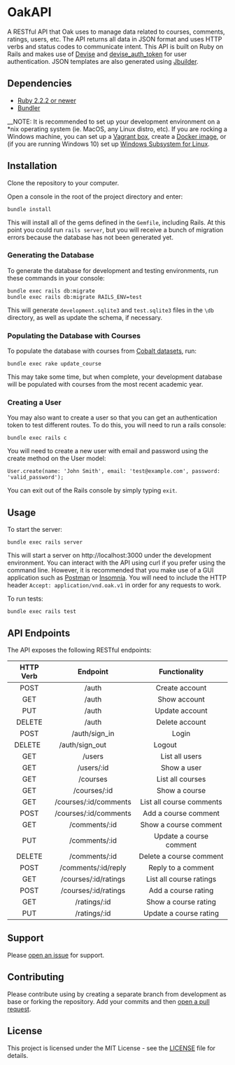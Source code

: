 # OakAPI

A RESTful API that Oak uses to manage data related to courses, comments, ratings, users, etc. The API returns all data in JSON format and uses HTTP verbs and status codes to communicate intent. This API is built on Ruby on Rails and makes use of [Devise](https://github.com/plataformatec/devise) and [devise_auth_token](https://github.com/lynndylanhurley/devise_token_auth) for user authentication. JSON templates are also generated using [Jbuilder](https://github.com/rails/jbuilder).

## Dependencies

* [Ruby 2.2.2 or newer](https://www.ruby-lang.org/en/)
* [Bundler](http://bundler.io/)

__NOTE: It is recommended to set up your development environment on a *nix operating system (ie. MacOS, any Linux distro, etc). If you are rocking a Windows machine, you can set up a [Vagrant box](https://gorails.com/guides/using-vagrant-for-rails-development), create a [Docker image](https://blog.codeship.com/running-rails-development-environment-docker/), or (if you are running Windows 10) set up [Windows Subsystem for Linux](https://msdn.microsoft.com/en-us/commandline/wsl/install_guide#enable-the-windows-subsystem-for-linux-feature-gui).

## Installation

Clone the repository to your computer.

Open a console in the root of the project directory and enter:

```
bundle install
```

This will install all of the gems defined in the `Gemfile`, including Rails. At this point you could run `rails server`, but you will receive a bunch of migration errors because the database has not been generated yet.

### Generating the Database

To generate the database for development and testing environments, run these commands in your console:

```
bundle exec rails db:migrate
bundle exec rails db:migrate RAILS_ENV=test 
```

This will generate `development.sqlite3` and `test.sqlite3` files in the `\db` directory, as well as update the schema, if necessary.

### Populating the Database with Courses

To populate the database with courses from [Cobalt datasets](https://github.com/cobalt-uoft/datasets), run:

```
bundle exec rake update_course
```

This may take some time, but when complete, your development database will be populated with courses from the most recent academic year.

### Creating a User

You may also want to create a user so that you can get an authentication token to test different routes. To do this, you will need to run a rails console:

```
bundle exec rails c
```

You will need to create a new user with email and password using the create method on the User model:

```
User.create(name: 'John Smith', email: 'test@example.com', password: 'valid_password');
```

You can exit out of the Rails console by simply typing `exit`.

## Usage

To start the server:

```
bundle exec rails server
```

This will start a server on http://localhost:3000 under the development environment. You can interact with the API using curl if you prefer using the command line. However, it is recommended that you make use of a GUI application such as [Postman](https://www.getpostman.com/) or [Insomnia](https://insomnia.rest/). You will need to include the HTTP header `Accept: application/vnd.oak.v1` in order for any requests to work.

To run tests:

```
bundle exec rails test
```

## API Endpoints

The API exposes the following RESTful endpoints:

| HTTP Verb | Endpoint                  | Functionality            |
|:---------:|:-------------------------:|:------------------------:|
| POST      | /auth                     | Create account           |
| GET       | /auth                     | Show account             |
| PUT       | /auth                     | Update account           |
| DELETE    | /auth                     | Delete account           |
| POST      | /auth/sign_in             | Login                    |
| DELETE    | /auth/sign_out            | Logout                   |
| GET       | /users                    | List all users           |
| GET       | /users/:id                | Show a user              |
| GET       | /courses                  | List all courses         |
| GET       | /courses/:id              | Show a course            |
| GET       | /courses/:id/comments     | List all course comments |
| POST      | /courses/:id/comments     | Add a course comment     |
| GET       | /comments/:id             | Show a course comment    |
| PUT       | /comments/:id             | Update a course comment  |
| DELETE    | /comments/:id             | Delete a course comment  |
| POST      | /comments/:id/reply       | Reply to a comment       |
| GET       | /courses/:id/ratings      | List all course ratings  |
| POST      | /courses/:id/ratings      | Add a course rating      |
| GET       | /ratings/:id              | Show a course rating     |
| PUT       | /ratings/:id              | Update a course rating   |

## Support

Please [open an issue](https://github.com/uoftweb/OakAPI/issues) for support.

## Contributing

Please contribute using by creating a separate branch from development as base or forking the repository. Add your commits and then [open a pull request](https://github.com/uoftweb/OakAPI/pulls).

## License

This project is licensed under the MIT License - see the [LICENSE](https://github.com/uoftweb/OakAPI/blob/master/LICENSE) file for details.
